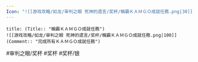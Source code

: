 ```yaml
---
Icon: "![[游戏攻略/如龙/审判之眼 死神的遗言/奖杯/稱霸ＫＡＭＧＯ成就任務.png|30]]"
---
```

```ad-common-silver-trophy
title: (Title:: "稱霸ＫＡＭＧＯ成就任務")
![[游戏攻略/如龙/审判之眼 死神的遗言/奖杯/稱霸ＫＡＭＧＯ成就任務.png|100]]
(Comment:: "完成所有ＫＡＭＧＯ成就任務")
```

#审判之眼/奖杯 #奖杯 #奖杯/银
